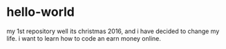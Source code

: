 # hello-world
my 1st repository
well  its christmas 2016, and i have decided to change my life. 
i want to learn how to code an earn money online.
